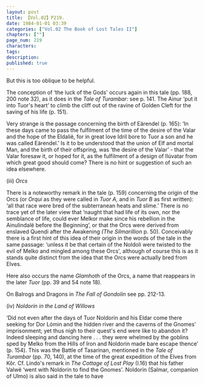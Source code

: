 ```yaml
---
layout: post
title: 【Vol.02】P219.
date: 1984-01-01 03:39
categories: ["Vol.02 The Book of Lost Tales II"]
chapters: [""]
page_num: 219
characters: 
tags: 
description: 
published: true
---
```


<p style="text-indent: 0;">
But this is too oblique to be helpful.
</p>
	
The conception of ‘the luck of the Gods' occurs again in this tale (pp. 188, 200 note 32), as it does in the <I>Tale of Turambar: </I>see p. 141. The Ainur ‘put it into Tuor's heart’ to climb the cliff out of the ravine of Golden Cleft for the saving of his life (p. 151).

Very strange is the passage concerning the birth of Eärendel (p. 165): ‘In these days came to pass the fulfilment of the time of the desire of the Valar and the hope of the Eldalië, for in great love Idril bore to Tuor a son and he was called Eärendel.’ Is it to be understood that the union of Elf and mortal Man, and the birth of their offspring, was ‘the desire of the Valar’ - that the Valar foresaw it, or hoped for it, as the fulfilment of a design of Ilúvatar from which great good should come? There is no hint or suggestion of such an idea elsewhere.

(iii)    <I>Orcs</I>

There is a noteworthy remark in the tale (p. 159) concerning the origin of the Orcs (or <I>Orqui </I>as they were called in <I>Tuor A, </I>and in <I>Tuor B </I>as first written): ‘all that race were bred of the subterranean heats and slime.’ There is no trace yet of the later view that ‘naught that had life of its own, nor the semblance of life, could ever Melkor make since his rebellion in the Ainulindalë before the Beginning’, or that the Orcs were derived from enslaved Quendi after the Awakening <I>(The Silmarillion </I>p. 50). Conceivably there is a first hint of this idea of their origin in the words of the tale in the same passage: ‘unless it be that certain of the Noldoli were twisted to the evil of Melko and mingled among these Orcs', although of course this is as it stands quite distinct from the idea that the Orcs were actually bred from Elves.

Here also occurs the name <I>Glamhoth </I>of the Orcs, a name that reappears in the later <I>Tuor </I>(pp. 39 and 54 note 18).

On Balrogs and Dragons in <I>The Fall of Gondolin </I>see pp. 212-13.

(iv)    <I>Noldorin in the Land of Willows</I>

‘Did not even after the days of Tuor Noldorin and his Eldar come there seeking for Dor Lómin and the hidden river and the caverns of the Gnomes' imprisonment; yet thus nigh to their quest's end were like to abandon it? Indeed sleeping and dancing here . . . they were whelmed by the goblins sped by Melko from the Hills of Iron and Noldorin made bare escape thence’ (p. 154). This was the Battle of Tasarinan, mentioned in the <I>Tale of Turambar </I>(pp. 70, 140), at the time of the great expedition of the Elves from Kôr. Cf. Lindo's remark in <I>The Cottage of Lost Play </I>(I.16) that his father Valwë ‘went with Noldorin to find the Gnomes'. Noldorin (Salmar, companion of Ulmo) is also said in the tale to have

